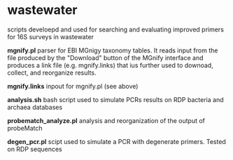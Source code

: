 # wastewater
scripts develoepd and used for searching and evaluating improved primers for 16S surveys in wastewater


<b>mgnify.pl</b>
parser for EBI MGnigy taxonomy tables. It reads input from the file produced by the "Download" button of the MGnify interface and produces a link file (e.g. mgnify.links) that ius further used to downoad, collect, and reorganize results.

<b>mgnify.links</b>
inpout for mgnify.pl (see above)

<b>analysis.sh</b>
bash script used to simulate PCRs results on RDP bacteria and archaea databases

<b>probematch_analyze.pl</b>
analysis and reorganization of the output of probeMatch

<b>degen_pcr.pl</b>
scipt used to simulate a PCR with degenerate primers. Tested on RDP sequences
